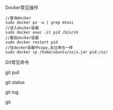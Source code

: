 Docker常见操作

```shell
//查询docker
sudo docker ps -a | grep mtosi
//进入docker容器
sudo docker exec -it pid /bin/sh
//重启docker容器
sudo docker restart pid
//往docker容器中copy,反过来也一样
sudo docker cp /home/ubuntu/xz/x.jar pid:/xz/
```



Git常见命令

git pull

git status

git log

git 
